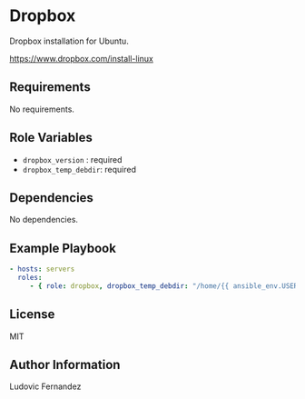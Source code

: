 # Dropbox

Dropbox installation for Ubuntu.

https://www.dropbox.com/install-linux

## Requirements

No requirements.

## Role Variables

- `dropbox_version` : required
- `dropbox_temp_debdir`: required

## Dependencies

No dependencies.

## Example Playbook

```yml
- hosts: servers
  roles:
     - { role: dropbox, dropbox_temp_debdir: "/home/{{ ansible_env.USER }}/Downloads" }
```

## License

MIT

## Author Information

Ludovic Fernandez
